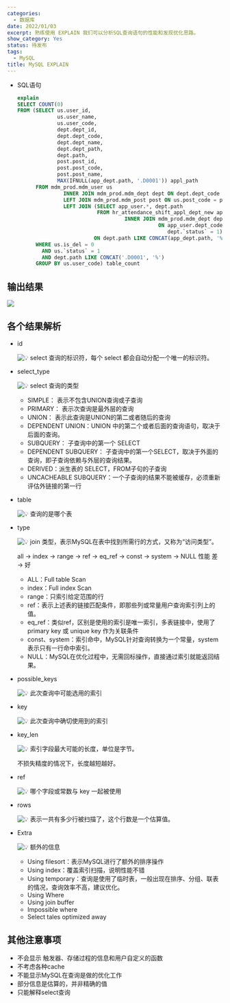 ```yaml
---
categories:
  - 数据库
date: 2022/01/03
excerpt: 熟练使用 EXPLAIN 我们可以分析SQL查询语句的性能和发现优化思路。
show_category: Yes
status: 待发布
tags:
  - MySQL
title: MySQL EXPLAIN
---
```



- SQL语句
    
    ```sql
    explain
    SELECT COUNT(0)
    FROM (SELECT us.user_id,
                 us.user_name,
                 us.user_code,
                 dept.dept_id,
                 dept.dept_code,
                 dept.dept_name,
                 dept.dept_path,
                 dept.path,
                 post.post_id,
                 post.post_code,
                 post.post_name,
                 MAX(IFNULL(app_dept.path, '.D0001')) appl_path
          FROM mdm_prod.mdm_user us
                   INNER JOIN mdm_prod.mdm_dept dept ON dept.dept_code = us.dept_code AND dept.is_del = 0
                   LEFT JOIN mdm_prod.mdm_post post ON us.post_code = post.post_code AND post.is_del = 0
                   LEFT JOIN (SELECT app_user.*, dept.path
                              FROM hr_attendance_shift_appl_dept_new app_user
                                       INNER JOIN mdm_prod.mdm_dept dept
                                                  ON app_user.dept_code = dept.dept_code AND dept.is_del = 0 AND
                                                     dept.`status` = 1) app_dept
                             ON dept.path LIKE CONCAT(app_dept.path, '%')
          WHERE us.is_del = 0
            AND us.`status` = 1
            AND dept.path LIKE CONCAT('.D0001', '%')
          GROUP BY us.user_code) table_count
    ```
    

## 输出结果

![](/notion_images/e761d5da997532d3309f3246d6dced43.png)

## 各个结果解析

- id
    
    <aside>

    <img class="emoji" draggable="false" alt="💡" src="https://twemoji.maxcdn.com/v/13.1.0/72x72/1f4a1.png"/> select 查询的标识符，每个 select 都会自动分配一个唯一的标识符。
    
    </aside>
    
- select_type
    
    <aside>

    <img class="emoji" draggable="false" alt="💡" src="https://twemoji.maxcdn.com/v/13.1.0/72x72/1f4a1.png"/> select 查询的类型
    
    </aside>
    
    - SIMPLE： 表示不包含UNION查询或子查询
    - PRIMARY： 表示次查询是最外层的查询
    - UNION： 表示此查询是UNION的第二或者随后的查询
    - DEPENDENT UNION：UNION 中的第二个或者后面的查询语句，取决于后面的查询。
    - SUBQUERY： 子查询中的第一个 SELECT
    - DEPENDENT SUBQUERY： 子查询中的第一个SELECT，取决于外面的查询，即子查询依赖与外层的查询结果。
    - DERIVED：派生表的 SELECT，FROM子句的子查询
    - UNCACHEABLE SUBQUERY：一个子查询的结果不能被缓存，必须重新评估外链接的第一行
- table
    
    <aside>

    <img class="emoji" draggable="false" alt="💡" src="https://twemoji.maxcdn.com/v/13.1.0/72x72/1f4a1.png"/> 查询的是哪个表
    
    </aside>
    
- type
    
    <aside>

    <img class="emoji" draggable="false" alt="💡" src="https://twemoji.maxcdn.com/v/13.1.0/72x72/1f4a1.png"/> join 类型，表示MySQL在表中找到所需行的方式，又称为“访问类型”。
    
    </aside>
    
    all → index → range → ref → eq_ref → const → system → NULL  性能 差 → 好
    
    - ALL：Full table Scan
    - index：Full index Scan
    - range：只索引给定范围的行
    - ref：表示上述表的链接匹配条件，即那些列或常量用户查询索引列上的值。
    - eq_ref：类似ref，区别是使用的索引是唯一索引，多表链接中，使用了primary key 或 unique key 作为关联条件
    - const、system：索引命中，MySQL针对查询转换为一个常量，system表示只有一行命中索引。
    - NULL：MySQL在优化过程中，无需回标操作，直接通过索引就能返回结果。
- possible_keys
    
    <aside>

    <img class="emoji" draggable="false" alt="💡" src="https://twemoji.maxcdn.com/v/13.1.0/72x72/1f4a1.png"/> 此次查询中可能选用的索引
    
    </aside>
    
- key
    
    <aside>

    <img class="emoji" draggable="false" alt="💡" src="https://twemoji.maxcdn.com/v/13.1.0/72x72/1f4a1.png"/> 此次查询中确切使用到的索引
    
    </aside>
    
- key_len
    
    <aside>

    <img class="emoji" draggable="false" alt="💡" src="https://twemoji.maxcdn.com/v/13.1.0/72x72/1f4a1.png"/> 索引字段最大可能的长度，单位是字节。
    
    </aside>
    
    不损失精度的情况下，长度越短越好。
    
- ref
    
    <aside>

    <img class="emoji" draggable="false" alt="💡" src="https://twemoji.maxcdn.com/v/13.1.0/72x72/1f4a1.png"/> 哪个字段或常数与 key 一起被使用
    
    </aside>
    
- rows
    
    <aside>

    <img class="emoji" draggable="false" alt="💡" src="https://twemoji.maxcdn.com/v/13.1.0/72x72/1f4a1.png"/> 表示一共有多少行被扫描了，这个行数是一个估算值。
    
    </aside>
    
- Extra
    
    <aside>

    <img class="emoji" draggable="false" alt="💡" src="https://twemoji.maxcdn.com/v/13.1.0/72x72/1f4a1.png"/> 额外的信息
    
    </aside>
    
    - Using filesort：表示MySQL进行了额外的排序操作
    - Using index：覆盖索引扫描，说明性能不错
    - Using temporary：查询是使用了临时表，一般出现在排序、分组、联表的情况，查询效率不高，建议优化。
    - Using Where
    - Using join buffer
    - Impossible where
    - Select tales optimized away

## 其他注意事项

- 不会显示 触发器、存储过程的信息和用户自定义的函数
- 不考虑各种cache
- 不能显示MySQL在查询是做的优化工作
- 部分信息是估算的，并非精确的值
- 只能解释select查询